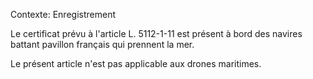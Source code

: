 Contexte: Enregistrement

Le certificat prévu à l'article L. 5112-1-11 est présent à bord des navires battant pavillon français qui prennent la mer.

Le présent article n'est pas applicable aux drones maritimes.